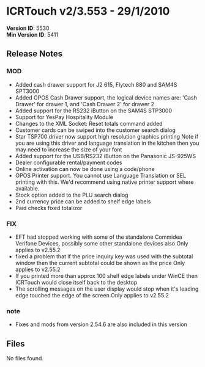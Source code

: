 # ICRTouch v2/3.553 - 29/1/2010

__Version ID__: 5530
<br>__Min Version ID__: 5411

## Release Notes
### MOD
- Added cash drawer support for J2 615, Flytech 880 and SAM4S SPT3000
- Added OPOS Cash Drawer support, the logical device names are:
'Cash Drawer' for drawer 1, and 'Cash Drawer 2' for drawer 2
- Added support for the RS232 iButton on the SAM4S STP3000
- Support for YesPay Hospitality Module
- Changes to the XML Socket:
Reset totals command added
- Customer cards can be swiped into the customer search dialog
- Star TSP700 driver now support high resolution graphics printing
Note if you are using this driver and language translation in the kitchen then you may need to increase the size of your font
- Added support for the USB/RS232 iButton on the Panasonic JS-925WS
- Dealer configurable rental/payment codes
- Online activation can now be done using a code/phone
- OPOS Printer support.  You cannot use Language Translation or SEL printing with this.
We'd recommend using native printer support where available.
- Stock option added to the PLU search dialog
- 2nd currency price can be added to shelf edge labels
- Paid checks fixed totalizor

### FIX
- EFT had stopped working with some of the standalone Commidea Verifone Devices, possibly some other standalone devices also
Only applies to v2.55.2
- fixed a problem that if the price inquiry key was used with the subtotal window then the current subtotal could be shown as the price
Only applies to v2.55.2
- If you printed more than approx 100 shelf edge labels under WinCE then ICRTouch would close itself back to the desktop
- The scrolling messages on the user display would stop when it's leading edge touched the edge of the screen
Only applies to v2.55.2

### note
- Fixes and mods from version 2.54.6 are also included in this version

## Files
No files found.

